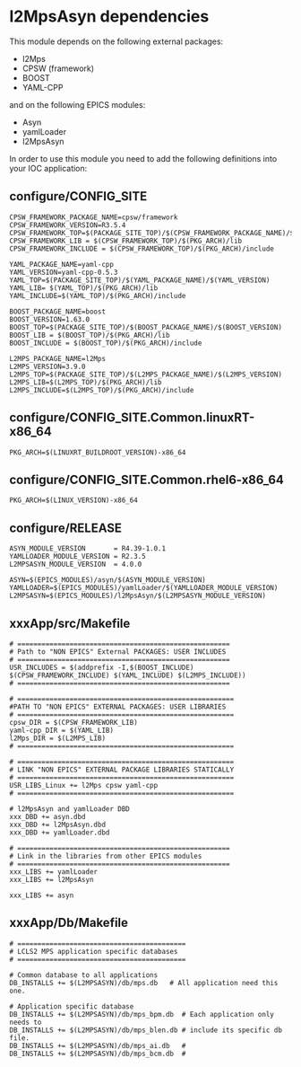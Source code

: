 # l2MpsAsyn dependencies

This module depends on the following external packages:
- l2Mps
- CPSW (framework)
- BOOST
- YAML-CPP

and on the following EPICS modules:
- Asyn
- yamlLoader
- l2MpsAsyn

In order to use this module you need to add the following definitions into your IOC application:

## configure/CONFIG_SITE

```
CPSW_FRAMEWORK_PACKAGE_NAME=cpsw/framework
CPSW_FRAMEWORK_VERSION=R3.5.4
CPSW_FRAMEWORK_TOP=$(PACKAGE_SITE_TOP)/$(CPSW_FRAMEWORK_PACKAGE_NAME)/$(CPSW_FRAMEWORK_VERSION)
CPSW_FRAMEWORK_LIB = $(CPSW_FRAMEWORK_TOP)/$(PKG_ARCH)/lib
CPSW_FRAMEWORK_INCLUDE = $(CPSW_FRAMEWORK_TOP)/$(PKG_ARCH)/include

YAML_PACKAGE_NAME=yaml-cpp
YAML_VERSION=yaml-cpp-0.5.3
YAML_TOP=$(PACKAGE_SITE_TOP)/$(YAML_PACKAGE_NAME)/$(YAML_VERSION)
YAML_LIB= $(YAML_TOP)/$(PKG_ARCH)/lib
YAML_INCLUDE=$(YAML_TOP)/$(PKG_ARCH)/include

BOOST_PACKAGE_NAME=boost
BOOST_VERSION=1.63.0
BOOST_TOP=$(PACKAGE_SITE_TOP)/$(BOOST_PACKAGE_NAME)/$(BOOST_VERSION)
BOOST_LIB = $(BOOST_TOP)/$(PKG_ARCH)/lib
BOOST_INCLUDE = $(BOOST_TOP)/$(PKG_ARCH)/include

L2MPS_PACKAGE_NAME=l2Mps
L2MPS_VERSION=3.9.0
L2MPS_TOP=$(PACKAGE_SITE_TOP)/$(L2MPS_PACKAGE_NAME)/$(L2MPS_VERSION)
L2MPS_LIB=$(L2MPS_TOP)/$(PKG_ARCH)/lib
L2MPS_INCLUDE=$(L2MPS_TOP)/$(PKG_ARCH)/include
```

## configure/CONFIG_SITE.Common.linuxRT-x86_64

```
PKG_ARCH=$(LINUXRT_BUILDROOT_VERSION)-x86_64
```

## configure/CONFIG_SITE.Common.rhel6-x86_64

```
PKG_ARCH=$(LINUX_VERSION)-x86_64
```

## configure/RELEASE

```
ASYN_MODULE_VERSION       = R4.39-1.0.1
YAMLLOADER_MODULE_VERSION = R2.3.5
L2MPSASYN_MODULE_VERSION  = 4.0.0

ASYN=$(EPICS_MODULES)/asyn/$(ASYN_MODULE_VERSION)
YAMLLOADER=$(EPICS_MODULES)/yamlLoader/$(YAMLLOADER_MODULE_VERSION)
L2MPSASYN=$(EPICS_MODULES)/l2MpsAsyn/$(L2MPSASYN_MODULE_VERSION)
```

## xxxApp/src/Makefile

```
# =====================================================
# Path to "NON EPICS" External PACKAGES: USER INCLUDES
# =====================================================
USR_INCLUDES = $(addprefix -I,$(BOOST_INCLUDE) $(CPSW_FRAMEWORK_INCLUDE) $(YAML_INCLUDE) $(L2MPS_INCLUDE))
# =====================================================

# ======================================================
#PATH TO "NON EPICS" EXTERNAL PACKAGES: USER LIBRARIES
# ======================================================
cpsw_DIR = $(CPSW_FRAMEWORK_LIB)
yaml-cpp_DIR = $(YAML_LIB)
l2Mps_DIR = $(L2MPS_LIB)
# ======================================================

# ======================================================
# LINK "NON EPICS" EXTERNAL PACKAGE LIBRARIES STATICALLY
# ======================================================
USR_LIBS_Linux += l2Mps cpsw yaml-cpp
# ======================================================

# l2MpsAsyn and yamlLoader DBD
xxx_DBD += asyn.dbd
xxx_DBD += l2MpsAsyn.dbd
xxx_DBD += yamlLoader.dbd

# =====================================================
# Link in the libraries from other EPICS modules
# =====================================================
xxx_LIBS += yamlLoader
xxx_LIBS += l2MpsAsyn

xxx_LIBS += asyn
```

## xxxApp/Db/Makefile

```
# ==========================================
# LCLS2 MPS application specific databases
# ==========================================

# Common database to all applications
DB_INSTALLS += $(L2MPSASYN)/db/mps.db   # All application need this one.

# Application specific database
DB_INSTALLS += $(L2MPSASYN)/db/mps_bpm.db  # Each application only needs to
DB_INSTALLS += $(L2MPSASYN)/db/mps_blen.db # include its specific db file.
DB_INSTALLS += $(L2MPSASYN)/db/mps_ai.db   #
DB_INSTALLS += $(L2MPSASYN)/db/mps_bcm.db  #
```

